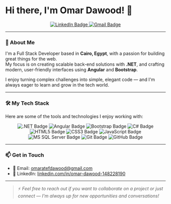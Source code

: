 # Hi there, I'm Omar Dawood! 👋

<p align="center">
  <a href="https://www.linkedin.com/in/omar-dawood-148228190/">
    <img src="https://img.shields.io/badge/LinkedIn-0077B5?style=for-the-badge&logo=linkedin&logoColor=white" alt="LinkedIn Badge"/>
  </a>
  <a href="mailto:omaratefdawood@gmail.com">
    <img src="https://img.shields.io/badge/Gmail-D14836?style=for-the-badge&logo=gmail&logoColor=white" alt="Gmail Badge"/>
  </a>
</p>

---

### 📌 About Me

I'm a Full Stack Developer based in **Cairo, Egypt**, with a passion for building great things for the web.  
My focus is on creating scalable back-end solutions with **.NET**, and crafting modern, user-friendly interfaces using **Angular** and **Bootstrap**.

I enjoy turning complex challenges into simple, elegant code — and I'm always eager to learn and grow in the tech world.

---

### 🛠️ My Tech Stack

Here are some of the tools and technologies I enjoy working with:

<p align="center">
  <img src="https://img.shields.io/badge/.NET-5C2D91?style=for-the-badge&logo=dotnet&logoColor=white" alt=".NET Badge"/>
  <img src="https://img.shields.io/badge/Angular-DD0031?style=for-the-badge&logo=angular&logoColor=white" alt="Angular Badge"/>
  <img src="https://img.shields.io/badge/Bootstrap-563D7C?style=for-the-badge&logo=bootstrap&logoColor=white" alt="Bootstrap Badge"/>
  <img src="https://img.shields.io/badge/C%23-239120?style=for-the-badge&logo=c-sharp&logoColor=white" alt="C# Badge"/>
  <img src="https://img.shields.io/badge/HTML5-E34F26?style=for-the-badge&logo=html5&logoColor=white" alt="HTML5 Badge"/>
  <img src="https://img.shields.io/badge/CSS3-1572B6?style=for-the-badge&logo=css3&logoColor=white" alt="CSS3 Badge"/>
  <img src="https://img.shields.io/badge/JavaScript-F7DF1E?style=for-the-badge&logo=javascript&logoColor=black" alt="JavaScript Badge"/>
  <img src="https://img.shields.io/badge/Microsoft_SQL_Server-CC2927?style=for-the-badge&logo=microsoft-sql-server&logoColor=white" alt="MS SQL Server Badge"/>
  <img src="https://img.shields.io/badge/Git-F05032?style=for-the-badge&logo=git&logoColor=white" alt="Git Badge"/>
  <img src="https://img.shields.io/badge/GitHub-100000?style=for-the-badge&logo=github&logoColor=white" alt="GitHub Badge"/>
</p>

---

### 📫 Get in Touch

- 📧 Email: [omaratefdawood@gmail.com](mailto:omaratefdawood@gmail.com)
- 💼 LinkedIn: [linkedin.com/in/omar-dawood-148228190](https://www.linkedin.com/in/omar-dawood-148228190/)

---

> ⚡ *Feel free to reach out if you want to collaborate on a project or just connect — I'm always up for new opportunities and conversations!*
